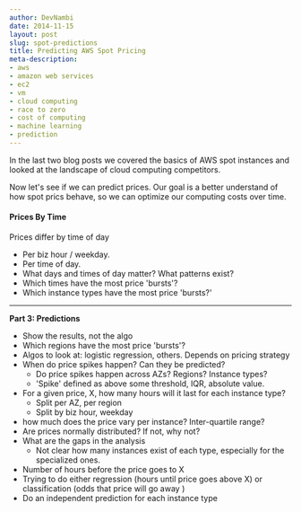 ```yaml
---
author: DevNambi
date: 2014-11-15
layout: post
slug: spot-predictions
title: Predicting AWS Spot Pricing
meta-description: 
- aws
- amazon web services
- ec2
- vm
- cloud computing
- race to zero
- cost of computing
- machine learning
- prediction
---
```


In the last two blog posts we covered the basics of AWS spot instances and looked at the landscape of cloud computing competitors.

Now let's see if we can predict prices. Our goal is a better understand of how spot prics behave, so we can optimize our computing costs over time.

#### Prices By Time

Prices differ by time of day

* Per biz hour / weekday.
* Per time of day. 
* What days and times of day matter? What patterns exist?
* Which times have the most price 'bursts'?
* Which instance types have the most price 'bursts?'


---- 

**Part 3: Predictions**

* Show the results, not the algo
* Which regions have the most price 'bursts'?
* Algos to look at: logistic regression, others. Depends on pricing strategy
* When do price spikes happen? Can they be predicted?
	* Do price spikes happen across AZs? Regions? Instance types?
	* 'Spike' defined as above some threshold, IQR, absolute value.
* For a given price, X, how many hours will it last for each instance type?
	* Split per AZ, per region
	* Split by biz hour, weekday
* how much does the price vary per instance? Inter-quartile range? 
* Are prices normally distributed? If not, why not?
* What are the gaps in the analysis
	* Not clear how many instances exist of each type, especially for the specialized ones.
* Number of hours before the price goes to X
* Trying to do either regression (hours until price goes above X) or classification (odds that price will go away )
* Do an independent prediction for each instance type